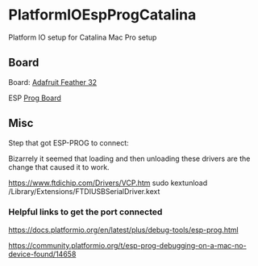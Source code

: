 # PlatformIOEspProgCatalina
Platform IO setup for Catalina Mac Pro setup

## Board

Board: [Adafruit Feather 32](https://www.adafruit.com/product/3405)

ESP [Prog Board](https://github.com/espressif/esp-iot-solution/blob/master/documents/evaluation_boards/ESP-Prog_guide_en.md)


## Misc

Step that got ESP-PROG to connect:

Bizarrely it seemed that loading and then unloading these drivers are the change that caused it to work.


https://www.ftdichip.com/Drivers/VCP.htm
sudo kextunload /Library/Extensions/FTDIUSBSerialDriver.kext

### Helpful links to get the port connected

https://docs.platformio.org/en/latest/plus/debug-tools/esp-prog.html

https://community.platformio.org/t/esp-prog-debugging-on-a-mac-no-device-found/14658 


